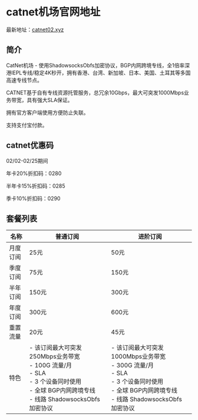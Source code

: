 # catnet机场官网地址

最新地址：[catnet02.xyz](https://02230845.catnet002.cloud/#/register?code=yZh6xMuX)

## 简介

CatNet机场 - 使用ShadowsocksObfs加密协议，BGP内网跨境专线，全1倍率深港IEPL专线/稳定4K秒开，拥有香港、台湾、新加坡、日本、美国、土耳其等多国高速专线节点。

CATNET基于自有专线资源托管服务，总冗余10Gbps，最大可突发1000Mbps业务带宽，具有强大SLA保证。

拥有官方客户端使用方便防止失联。

支持支付宝付款。

## catnet优惠码

02/02-02/25期间

年卡20%折扣码：0280

半年卡15%折扣码：0285

季卡10%折扣码：0290

## 套餐列表

|名称|普通订阅|进阶订阅|
|----|----|----|
|月度订阅|25元|50元|
|季度订阅|75元|150元|
|半年订阅|150元|300元|
|年度订阅|300元|600元|
|重置流量|20元|45元|
|特色|- 该订阅最大可突发250Mbps业务带宽<br/>- 100G 流量/月<br/>- SLA<br/>- 3 个设备同时使用<br/>- 全球 BGP内网跨境专线<br/>- 线路 ShadowsocksObfs 加密协议|- 该订阅最大可突发1000Mbps业务带宽<br/>- 300G 流量/月<br/>- SLA<br/>- 3 个设备同时使用<br/>- 全球 BGP内网跨境专线<br/>- 线路 ShadowsocksObfs 加密协议|

